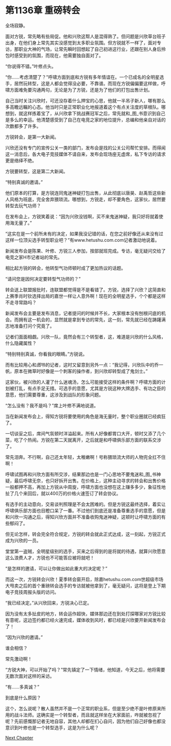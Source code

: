 # 第1136章 重磅转会

全场寂静。

面对方锐，常先略有些局促。他和兴欣这帮人是混得熟了。但问题是兴欣草台班子出身，在他们身上常先其实没感觉到太多职业氛围。但方锐就不一样了，面对专访，那职业大神的气场，让常先瞬时回想起了自己初进这行业，还跟在别人身后拎包时感受到的氛围，而现在，他需要独自面对了。

“你说得不错。”叶修点头。

“你……考虑清楚了？”呼啸方面到底和方锐有多年情谊在。一个已成名的全明星选手，居然玩转型，这是人都会觉得没必要，不靠谱。而现在方锐偏偏要这样做，呼啸方面难免要沟通两句，无论是为了方锐，还是为了他们的打包出售计划。

自己当时关注兴欣时，可还没存着什么押宝的心思，他就一半吊子新人，哪有那么多高瞻远瞩的心态。他当时只是正常职业化地报道着这个有点关注度的草根队。哪想到，就这样拣着宝了，从兴欣拿下挑战赛冠军之后，常先就和_图_书意识到自己是多么的幸运。他清楚感受到了自己在电竞之家的地位提升，总编和他亲自对话的次数都多了许多。

方锐转会，是第一大新闻。

兴欣还没有专门的宣传公关一类的部门，发布会是找的公关公司帮忙安排。而得闻这一消息后，各大电子竞技媒体不请自来，发布会现场座无虚席，私下专访的请求更是络绎不绝。

方锐要转型，这是第二大新闻。

“特别真诚的邀请。”

他们原本的打算，是方锐连同鬼迷神疑打包出售，从此彻底以唐昊、赵禹哲这些新人风格为班底，完全舍弃猥琐流。哪想到，方锐走，却不要角色，这家伙，居然要转型去玩气功师？

在发布会上，方锐笑着说：“因为兴欣没钱啊，买不来鬼迷神疑，我只好将就着使用海无量了。”

“这实在是一个前所未有的决定，如果我没记错的话，在您之前好像还从来没有过这样一位顶尖选手转型职业吧？”有www.hetushu.com.com记者激动地说着。

新闻发布会是陈果、叶修、方锐三人参加，按部就班完成。专访，毫无疑问交给了电竞之家H市记者站的常先。

相比起方锐的转会，他转型气功师顿时成了更加热议的话题。

“请问您是因何决定要转型气功师的？”

转会送上联盟报批时，连联盟都觉得是不是看错了。方锐，选择了兴欣？这简直和上赛季肖时钦选择出局的嘉世一样让人意外啊！现在的全明星选手，个个都是这样不走寻常路吗？

新闻发布会主要是发布消息，记者提问的时候并不长，大家根本没有刨根问底的机会。而拥有这一机会的，显然就是拿到专访的常先，这一刻，常先就已经在踌躇满志地准备打问个究竟了。

记者们面面相觑。兴欣一队，竟然会有三个转型者，这，难道是兴欣的什么风格，什么隐藏属性？

“特别特别真诚，你看我的眼睛。”方锐说。

而有比较用心和*图*书的记者，这时又留意到另外一点：“我记得，兴欣队中的乔一帆，原本在微草时好像是一个刺客的操作者，到兴欣却转型成了鬼剑士。”

这家伙，被兴欣的人灌了什么迷魂汤，怎么可能接受这样的条件啊？呼啸方面的计划被打乱，有点手足无措。可选手的意愿，尤其是方锐这种大牌选手、有功之臣的意愿，他们需要尊重，这涉及到战队的形象问题。

“怎么没有？我不是吗？”席上叶修不满地说道。

当在新闻发布会上，得知方锐将要使用的角色是海无量时，整个职业圈就已经疯狂了。

一切谈妥之后，席间气氛顿时洋溢起来。所有人好像都胃口大开，顿时又添了几个菜，吃了个热闹。方锐在第二天就离开，之后就是和呼啸俱乐部方面的联系交涉了。

常先泪奔。不行啊，自己还太年轻，太稚嫩啊！号称猥琐流大师的人物完全扛不住啊！

呼啸试图再和兴欣方面有所交涉，结果那边也是一门心思地不要鬼迷和_图_书神疑，最后呼啸无奈，也只好拆开出售。在价格上，这种主动寻求的转会和出售价格一般都押不高，再加上方锐从中周旋，呼啸方面也没想在这上赚多多少，象征性地扯了几个来回后，就以400万的价格火速签订了转会协议。

有选手的主动意向，交易谈判照理是不会太困难的。但是方锐这最终选择，着实让呼啸俱乐部方面也目瞪口呆了一番。不过他们到底还是准备尊重选手的意愿，但是和兴欣一沟通之后，得知兴欣方面并不准备收购鬼迷神疑，这顿时让呼啸方面的有些郁闷了。

但无论怎样，转会完全符合规定，方锐的转会就此正式达成，这一刻起，方锐正式成为兴欣的一员。

堂堂第一盗贼，全明星级别的选手，买来之后得到的是将就的待遇，就算兴欣愿意这么浪费人才，方锐也不可能答应被将就吧！

“是怎样的邀请，可以让你做出如此重大的决定呢？”

而这一次，方锐转会兴欣！夏季转会窗开启，除嘉hetushu.com.com世超级市场大甩卖之后的首个重磅转会选手的专访就被他拿到了，毫无疑问，这将是登上下期电子竞技周报头版的访问。

“我已经决定。”从兴欣回来，方锐决心已定。

因为没有太多扯皮的地方，转会运作超快，媒体那边还在到处打探哪家对方锐比较有意呢，这边签约都已经火速完成，媒体收到风时，都已经是兴欣要开新闻发布会了！

“因为兴欣的邀请。”

谁会相信？

常先激动啊！

“方锐大神，可以开始了吗？”常先镇定了一下情绪，他知道，今天之后，他将需要无数次面对这样的采访。

“有……多真诚？”

到底是什么原因？

这个，怎么说呢？散人虽然并不是一个正常的职业系，但是至少绝不是叶修原来所用的战斗法师。这确实是一个转型者，而且就这样坐在大家面前，咋就被忽视了呢？先前感慨那记者无地自容，其他人却都在扪心自问，因为他们自己好像也都没意识到叶修也是一个转型选手，这是为什么呢？



[Next Chapter](%E7%AC%AC1137%E7%AB%A0%20%E5%85%B4%E6%AC%A3%E9%A1%BF%E6%97%B6%E9%BB%91%E9%A9%AC%E4%BA%86.md)